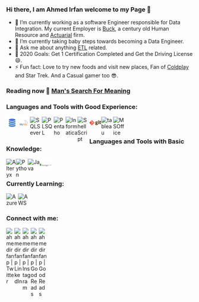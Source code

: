 ### Hi there, I am Ahmed Irfan welcome to my Page 👋

<!--
**ahmedirfanp/ahmedirfanp** is a ✨ _special_ ✨ repository because its `README.md` (this file) appears on your GitHub profile.

Here are some ideas to get you started:

- 🔭 I’m currently working as a software Engineer responsible for Data Integration. My Current Employer is Buck a century old Human Resource and Actuarial firm.
- 🌱 I’m currently taking baby steps towards becoming a Data Engineer
- 🤔 I’m looking for help with ...
- 💬 Ask me about ...
- 📫 How to reach me: ...
- 😄 Pronouns: ...
- ⚡ Fun fact: ...
-->
- 🔭 I’m currently working as a software Engineer responsible for Data Integration. My current Employer is [Buck][Employer_Current], a century old Human Resource and [Actuarial][Actuary] firm.
- 🌱 I’m currently taking baby steps towards becoming a Data Engineer.
- 💬 Ask me about anything [ETL][ETL] related.
- 🥅 2020 Goals: Get 1 Certification Completed and Get the Driving License 😄.
- ⚡ Fun fact: Love to try new foods and visit new places, Fan of [Coldplay][Fav_Song] and Star Trek. And a Casual gamer too 😎.

### Reading now 📖 [Man's Search For Meaning][Current_Book]

### Languages and Tools with Good Experience:
<span title="SQL">
  <img align="left" alt="SQL" width="32px" src="https://raw.githubusercontent.com/github/explore/80688e429a7d4ef2fca1e82350fe8e3517d3494d/topics/sql/sql.png" /></span>
<span title="MySQL">
  <img align="left" alt="MySQL" width="32px" src="https://raw.githubusercontent.com/github/explore/80688e429a7d4ef2fca1e82350fe8e3517d3494d/topics/mysql/mysql.png" /></span>
<span title="SQLServer">
  <img align="left" alt="SQLSever" width="32px" src="https://image.pngaaa.com/580/3781580-middle.png" /></span>
<span title="PLSQL">
  <img align="left" alt="PLSQL" width="32px" src="https://store.dimensigon.com/wp-content/uploads/2019/03/pl-sql.png" /></span>
<span title="PentahoDataIntegration"><img align="left" alt="Pentaho" width="32px" src="https://dataengineerings.com/wp-content/uploads/2021/02/pentaho-logo-1.png?w=150" /></span>
<span title="Informatica">
  <img align="left" alt="Informatica" width="32px" src="https://i2.wp.com/zappysys.com/blog/wp-content/uploads/2018/05/informatica-powercenter-logo.png?resize=150%2C150&ssl=1" /></span>
<span title="ShellScript">
  <img align="left" alt="ShellScript" width="32px" src="https://cdn0.iconfinder.com/data/icons/cosmo-multimedia/40/terminal_application-512.png" /></Span>
<span title="Git">
  <img align="left" alt="Git" width="32px" src="https://raw.githubusercontent.com/github/explore/80688e429a7d4ef2fca1e82350fe8e3517d3494d/topics/git/git.png" /></span>
<span title="Tableau">
  <img align="left" alt="tableau" width="32px" src="https://www.pngjoy.com/pngl/142/2853977_primerica-logo-tableau-software-hd-png-download.png" /></span>
<span title="MSOffice">
  <img align="left" alt="MSOffice" width="32px" src="https://cdn.icon-icons.com/icons2/1156/PNG/512/1486565573-microsoft-office_81557.png" /></span>
<br />
<br />

### Languages and Tools with Basic Knowledge:
<span title="Alteryx">
  <img align="left" alt="Alteryx" width="26px" src="https://w7.pngwing.com/pngs/194/912/png-transparent-tableau-software-computer-icons-alteryx-over-and-over-again-blue-angle-text-thumbnail.png" /></span>
<span title="Python"><img align="left" alt="Python" width="32px" src="https://img.icons8.com/color/48/000000/python.png" /></span>
<span title="Java"><img align="left" alt="Java" width="32px" src="https://img.icons8.com/nolan/64/java-coffee-cup-logo.png" /></span>
<span title="MongoDB"><img align="left" alt="MongoDB" width="32px" src="https://raw.githubusercontent.com/github/explore/80688e429a7d4ef2fca1e82350fe8e3517d3494d/topics/mongodb/mongodb.png" /></span>
<br />
<br />

### Currently Learning:
<span title="Azure"><img align="left" alt="Azure" width="32px" src="https://img.icons8.com/color/48/000000/azure-1.png" /></span>
<span title="AWS"><img align="left" alt="AWS" width="36px" src="https://www.austenmyers.com/wp-content/uploads/2020/01/aws_img-1870x1403.png" /></span>
<br />
<br />

### Connect with me:
[<img align="left" alt="ahmedirfanp | Twitter" width="22px" src="https://cdn.jsdelivr.net/npm/simple-icons@v3/icons/twitter.svg" />][twitter]
[<img align="left" alt="ahmedirfanp | LinkedIn" width="22px" src="https://cdn.jsdelivr.net/npm/simple-icons@v3/icons/linkedin.svg" />][linkedin]
[<img align="left" alt="ahmedirfanp | Instagram" width="22px" src="https://cdn.jsdelivr.net/npm/simple-icons@v3/icons/instagram.svg" />][instagram]
[<img align="left" alt="ahmedirfanp | GoodReads" width="22px" src="https://cdn.jsdelivr.net/npm/simple-icons@3.13.0/icons/goodreads.svg" />][GoodReads]
[<img align="left" alt="ahmedirfanp | GoodReads" width="22px" src="https://cdn.jsdelivr.net/npm/simple-icons@3.13.0/icons/tableau.svg" />][TableauPublic]

[Employer_Current]:https://buck.com/ca/
[Actuary]:https://en.wikipedia.org/wiki/Actuarial_science#:~:text=Actuarial%20science%20is%20the%20discipline,professionals%20trained%20in%20this%20discipline.
[twitter]: https://twitter.com/ahmedirfanp
[instagram]: https://instagram.com/ahmedirfan.p/
[linkedin]: https://linkedin.com/in/ahmedirfanp/
[GoodReads]: https://www.goodreads.com/user/show/5864857-ahmed-irfan-peermohamed
[TableauPublic]: https://public.tableau.com/profile/ahmed.irfan.peermohamed#!/
[Fav_Song]:https://www.youtube.com/watch?v=we-LaiQNY5s
[ETL]:https://en.wikipedia.org/wiki/Extract,_transform,_load
[Current_book]:https://www.goodreads.com/book/show/4069.Man_s_Search_for_Meaning
